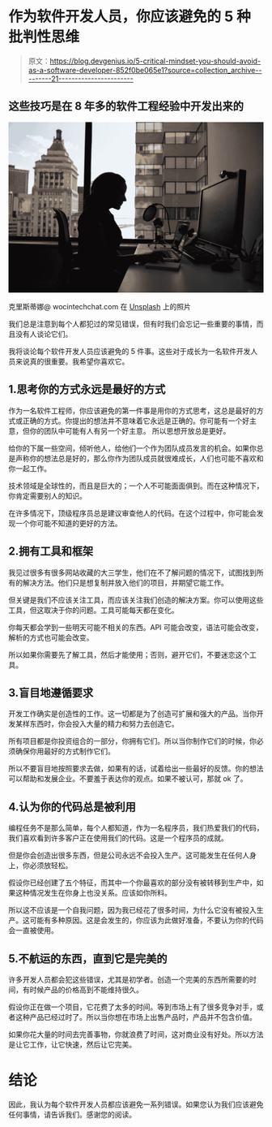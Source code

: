 # 作为软件开发人员，你应该避免的 5 种批判性思维

> 原文：<https://blog.devgenius.io/5-critical-mindset-you-should-avoid-as-a-software-developer-852f0be065e1?source=collection_archive---------21----------------------->

## 这些技巧是在 8 年多的软件工程经验中开发出来的

![](img/c3db842917a793e8f91828a1f83b662c.png)

克里斯蒂娜@ wocintechchat.com 在 [Unsplash](https://unsplash.com?utm_source=medium&utm_medium=referral) 上的照片

我们总是注意到每个人都犯过的常见错误，但有时我们会忘记一些重要的事情，而且没有人谈论它们。

我将谈论每个软件开发人员应该避免的 5 件事。这些对于成长为一名软件开发人员来说真的很重要。我希望你喜欢它。

## 1.思考你的方式永远是最好的方式

作为一名软件工程师，你应该避免的第一件事是用你的方式思考，这总是最好的方式或正确的方式。你提出的想法并不意味着它永远是正确的。你可能有一个好主意，但你的团队中可能有人有另一个好主意。
所以思想开放总是更好。

给你的下属一些空间，倾听他人，给他们一个作为团队成员发言的机会。如果你总是声称你的想法总是好的，那么你作为团队成员就很难成长，人们也可能不喜欢和你一起工作。

技术领域是全球性的，而且是巨大的；一个人不可能面面俱到。而在这种情况下，你肯定需要别人的知识。

在许多情况下，顶级程序员总是建议审查他人的代码。在这个过程中，你可能会发现一个你可能不知道的更好的方法。

## 2.拥有工具和框架

我见过很多有很多网站收藏的大三学生，他们在不了解问题的情况下，试图找到所有的解决方法。他们只是想复制并放入他们的项目，并期望它能工作。

但关键是我们不应该关注工具，而应该关注我们创造的解决方案。你可以使用这些工具，但这取决于你的问题。工具可能每天都在变化。

你每天都会学到一些明天可能不相关的东西。API 可能会改变，语法可能会改变，解析的方式也可能会改变。

所以如果你需要先了解工具，然后才能使用；否则，避开它们，不要迷恋这个工具。

## 3.盲目地遵循要求

开发工作确实是创造性的工作。这一切都是为了创造可扩展和强大的产品。当你开发某样东西时，你会投入大量的精力和努力去创造它。

所有项目都是你投资组合的一部分，你拥有它们。所以当你制作它们的时候，你必须确保你用最好的方式制作它们。

所以不要盲目地按照要求去做，如果有的话，试着给出一些最好的反馈。你的想法可以帮助和发展企业。不要羞于表达你的观点。如果不被认可，那就 ok 了。

## 4.认为你的代码总是被利用

编程任务不是那么简单，每个人都知道，作为一名程序员，我们热爱我们的代码，我们喜欢看到许多客户正在使用我们的代码。这是一个程序员的成就。

但是你会创造出很多东西，但是公司永远不会投入生产。这可能发生在任何人身上，你必须放轻松。

假设你已经创建了五个特征，而其中一个你最喜欢的部分没有被转移到生产中，如果这种情况发生在你身上也没关系。应该如你所料。

所以这不应该是一个自我问题，因为我已经花了很多时间，为什么它没有被投入生产。这可能有多种原因。这是会发生的，你应该为此做好准备，不要认为你的代码会一直被使用。

## 5.不航运的东西，直到它是完美的

许多开发人员都会犯这些错误，尤其是初学者。创造一个完美的东西所需要的时间，有时候产品的价格高到不能维持很久。

假设你正在做一个项目，它花费了太多的时间。等到市场上有了很多竞争对手，或者这种产品已经过时了。所以当你想在市场上出售产品时，产品并不包含价值。

如果你花大量的时间去完善事物，你就浪费了时间，这对商业没有好处。所以方法是让它工作，让它快速，然后让它完美。

# 结论

因此，我认为每个软件开发人员都应该避免一系列错误。如果您认为我们应该避免任何事情，请告诉我们。感谢您的阅读。